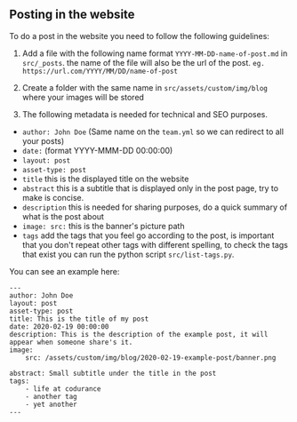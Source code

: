 ## Posting in the website

To do a post in the website you need to follow the following guidelines:

1) Add a file with the following name format `YYYY-MM-DD-name-of-post.md` in `src/_posts`. the name of the file will also
 be the url of the post. `eg. https://url.com/YYYY/MM/DD/name-of-post`
 
2) Create a folder with the same name in `src/assets/custom/img/blog` where your images will be stored

3) The following metadata is needed for technical and SEO purposes.

  - `author: John Doe` (Same name on the `team.yml` so we can redirect to all your posts) 
  - `date:` (format YYYY-MMM-DD 00:00:00)
  - `layout: post`
  - `asset-type: post`
  - `title` this is the displayed title on the website
  - `abstract` this is a subtitle that is displayed only in the post page, try to make is concise.
  - `description` this is needed for sharing purposes, do a quick summary of what is the post about
  - `image: src:` this is the banner's picture path
  - `tags` add the tags that you feel go according to the post, is important that you don't repeat other tags with different
   spelling, to check the tags that exist you can run the python script `src/list-tags.py`.

You can see an example here:

```
---
author: John Doe
layout: post
asset-type: post
title: This is the title of my post
date: 2020-02-19 00:00:00
description: This is the description of the example post, it will appear when someone share's it.
image:
    src: /assets/custom/img/blog/2020-02-19-example-post/banner.png

abstract: Small subtitle under the title in the post
tags:
    - life at codurance
    - another tag
    - yet another
---
```

